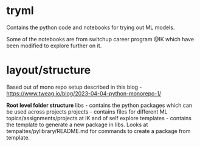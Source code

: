 # tryml
Contains the python code and notebooks for trying out ML models.

Some of the notebooks are from switchup career program @IK which have been modified to explore further on it.

# layout/structure
Based out of mono repo setup described in this blog - https://www.tweag.io/blog/2023-04-04-python-monorepo-1/

**Root level folder structure**
libs - contains the python packages which can be used across projects
projects - contains files for different ML topics/assignments/projects at IK and of self explore
templates - contains the template to generate a new package in libs. Looks at tempaltes/pylibrary/README.md for commands to create a package from template.


